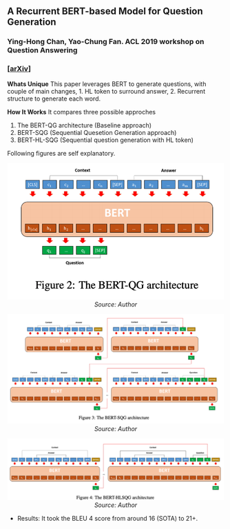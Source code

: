 ## A Recurrent BERT-based Model for Question Generation
### Ying-Hong Chan, Yao-Chung Fan. ACL 2019 workshop on Question Answering
### [[arXiv](https://www.aclweb.org/anthology/D19-5821.pdf)]

**Whats Unique**
This paper leverages BERT to generate questions, with couple of main changes, 1. HL token to surround answer, 2. Recurrent structure to generate each word.

**How It Works**
It compares three possible approches
1. The BERT-QG architecture (Baseline approach)
2. BERT-SQG (Sequential Quesetion Generation approach)
3. BERT-HL-SQG (Sequential question generation with HL token)

Following figures are self explanatory.
<p align="center">
    <img width=600 src="images/BERT_baseline.png">
    <em>Source: Author</em>
    </p>

<p align="center">
    <img width=600 src="images/BERT_seq.png">
    <em>Source: Author</em>
    </p>

<p align="center">
    <img width=600 src="images/BERT_hl_seq.png">
    <em>Source: Author</em>
    </p>

* Results: It took the BLEU 4 score from around 16 (SOTA) to 21+.

